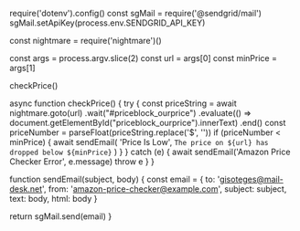 require('dotenv').config()
const sgMail = require('@sendgrid/mail')
sgMail.setApiKey(process.env.SENDGRID_API_KEY)

const nightmare = require('nightmare')()

const args = process.argv.slice(2)
const url = args[0]
const minPrice = args[1]

checkPrice()

async function checkPrice() {
  try {
    const priceString = await nightmare.goto(url)
                                       .wait("#priceblock_ourprice")
                                       .evaluate(() => document.getElementById("priceblock_ourprice").innerText)
                                       .end()
    const priceNumber = parseFloat(priceString.replace('$', ''))
    if (priceNumber < minPrice) {
      await sendEmail(
        'Price Is Low',
        `The price on ${url} has dropped below ${minPrice}`
      )
    }
  } catch (e) {
    await sendEmail('Amazon Price Checker Error', e.message)
    throw e
  }
}

function sendEmail(subject, body) {
  const email = {
    to: 'gisoteges@mail-desk.net',
    from: 'amazon-price-checker@example.com',
    subject: subject,
    text: body,
    html: body
  }

  return sgMail.send(email)
}
